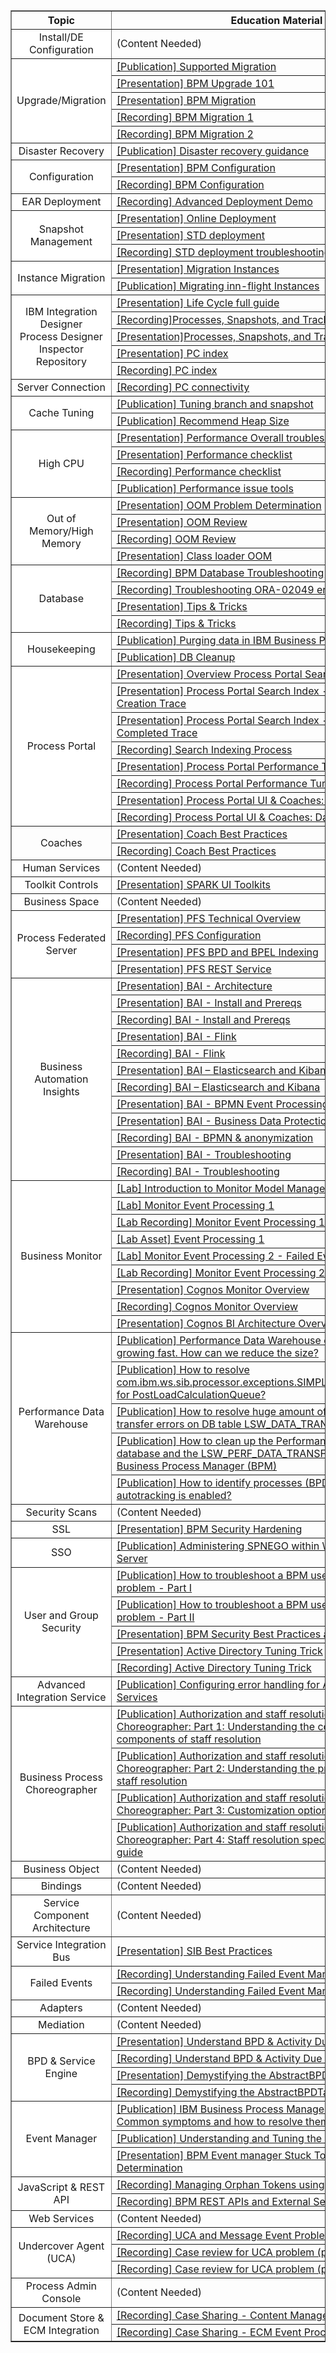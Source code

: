 
<table border="1px solid #ccc" cellspacing="0" cellpadding="0">
  <tr font-weight: 700; >
    <th width="27%" style="text-align:center;";>Topic</th>
    <th style="text-align:center">Education Material</th>
  </tr>
  <tr>
    <td style="text-align:center;background-color:white">Install/DE Configuration</td>
    <td>(Content Needed) </td>
  </tr>
  <tr>
    <td rowspan="5" style="text-align:center;background-color:white">Upgrade/Migration </td>
    <td><a href="http://www-01.ibm.com/support/docview.wss?uid=swg21610883" target="_blank">[Publication] Supported Migration </a></td>
  </tr>
  <tr>
    <td><a href="https://ibm.ent.box.com/file/308009602094" target="_blank">[Presentation] BPM Upgrade 101</a> </td>
  </tr>
  <tr>
    <td><a href="https://ibm.ent.box.com/file/308013203031" target="_blank">[Presentation] BPM Migration</a> </td>
  </tr>
  <tr>
    <td><a href="https://ibm.ent.box.com/file/308009616790" target="_blank">[Recording] BPM Migration 1</a> </td>
  </tr>
  <tr>
    <td><a href="https://ibm.ent.box.com/file/308019681748" target="_blank">[Recording] BPM Migration 2</a> </td>
  </tr>

  <tr>
    <td style="text-align:center;background-color:white">Disaster Recovery</td>
    <td><a href="https://www.ibm.com/developerworks/bpm/library/techarticles/1504_richardson/1504_richardson.html" target="_blank">[Publication] Disaster recovery guidance</a>  </td>
  </tr>
  <tr>
    <td rowspan="2" style="text-align:center;background-color:white">Configuration</td>
    <td><a href="https://ibm.ent.box.com/file/492337102630 " target="_blank">[Presentation] BPM Configuration</a>  </td>
  </tr>

  <tr>
    <td><a href="https://ibm.ent.box.com/file/492335087492" target="_blank">[Recording] BPM Configuration</a>  </td>
  </tr>
  <tr>
    <td style="text-align:center;background-color:white">EAR Deployment</td>
    <td><a href="https://ibm.ent.box.com/file/253784405027" target="_blank">[Recording] Advanced Deployment Demo</a>  </td>
  </tr>
  <tr>
    <td rowspan="3" style="text-align:center;background-color:white">Snapshot Management</td>
    <td><a href="https://ibm.ent.box.com/file/170283106484" target="_blank">[Presentation] Online Deployment </a>  </td>
  </tr>
  <tr>
    <td><a href="https://ibm.ent.box.com/file/492346190001 " target="_blank">[Presentation] STD deployment</a>  </td>
  </tr>
<tr>
    <td><a href="https://ibm.ent.box.com/file/492336146150" target="_blank">[Recording] STD deployment troubleshooting</a>  </td>
  </tr>
  <tr>
    <td rowspan="2" style="text-align:center;background-color:white">Instance Migration</td>
    <td><a href="https://www.ibm.com/developerworks/bpm/bpmjournal/1305_norelus/1305_norelus-pdf.pdf" target="_blank">[Presentation] Migration Instances</a>  </td>
  </tr>
  <tr>
    <td><a href="https://developer.ibm.com/bpm/docs/upgrades-migration/migrating-flight-instances/" target="_blank">[Publication] Migrating inn-flight Instances</a>  </td>
  </tr>
  <tr>
    <td rowspan="5" style="text-align:center;background-color:white">IBM Integration Designer<br>Process Designer<br>Inspector<br>Repository </td>
    <td><a href="https://ibm.ent.box.com/file/349720780731" target="_blank">[Presentation] Life Cycle full guide</a>  </td>
  </tr>
  <tr>
    <td><a href="https://ibm.ent.box.com/file/492338236813" target="_blank">[Recording]Processes, Snapshots, and Tracks</a>  </td>
  </tr>
  <tr>
    <td><a href="https://ibm.ent.box.com/file/492337649747 " target="_blank">[Presentation]Processes, Snapshots, and Tracks</a>  </td>
  </tr>
  <tr>
    <td><a href="https://ibm.ent.box.com/file/292882909910" target="_blank">[Presentation] PC index</a>  </td>
  </tr>
  <tr>
    <td><a href="https://ibm.ent.box.com/file/292886905756" target="_blank">[Recording] PC index </a>  </td>
  </tr>
  <tr>
    <td style="text-align:center;background-color:white">Server Connection </td>
    <td><a href="https://ibm.ent.box.com/file/253787022399 " target="_blank">[Recording] PC connectivity </a>  </td>
  </tr>
  <tr>
    <td rowspan="2" style="text-align:center;background-color:white">Cache Tuning </td>
    <td><a href="https://www.ibm.com/developerworks/bpm/library/techarticles/1404_booz/1404_booz.html" target="_blank">[Publication] Tuning branch and snapshot</a>  </td>
  </tr>
  <tr>
    <td><a href="https://developer.ibm.com/answers/questions/310443/what-is-the-maximum-recommended-heap-size-in-bpm" target="_blank">[Publication] Recommend Heap Size </a> </td>
  </tr>
  <tr>
    <td rowspan="4" style="text-align:center;background-color:white">High CPU </td>
    <td><a href="https://ibm.ent.box.com/file/312396653922" target="_blank">[Presentation] Performance Overall troubleshooting guide </a>  </td>
  </tr>
  <tr>
    <td><a href="https://ibm.ent.box.com/file/312387711615" target="_blank">[Presentation] Performance checklist </a>  </td>
  </tr>
  <tr>
    <td><a href="https://ibm.ent.box.com/file/313183589763" target="_blank">[Recording] Performance checklist</a>  </td>
  </tr>
  <tr>
    <td><a href="https://github.ibm.com/steffen-baumann/baw-iam-support/wiki/Memory-Reviews" target="_blank">[Publication] Performance issue tools </a>  </td>
  </tr>
  <tr>
    <td rowspan="4" style="text-align:center;background-color:white">Out of Memory/High Memory </td>
    <td><a href="https://ibm.ent.box.com/file/313146201513 " target="_blank">[Presentation] OOM Problem Determination </a>  </td>
  </tr>
  <tr>
    <td><a href="https://ibm.ent.box.com/file/313159223503 " target="_blank">[Presentation] OOM Review </a>  </td>
  </tr>
  <tr>
    <td><a href="https://ibm.ent.box.com/file/313159159080" target="_blank">[Recording] OOM Review</a>  </td>
  </tr>
  <tr>
    <td><a href="https://ibm.ent.box.com/file/317494289713 " target="_blank">[Presentation] Class loader OOM</a>  </td>
  </tr>
  <tr>
    <td rowspan="4" style="text-align:center;background-color:white">Database </td>
    <td><a href="https://ibm.ent.box.com/file/487267695971 " target="_blank">[Recording] BPM Database Troubleshooting</a>  </td>
  </tr>
  <tr>
    <td><a href="https://ibm.ent.box.com/file/487269891441 " target="_blank">[Recording] Troubleshooting ORA-02049 errors in BPM </a>  </td>
  </tr>
  <tr>
    <td><a href="https://ibm.ent.box.com/file/487256864492" target="_blank">[Presentation] Tips & Tricks</a>  </td>
  </tr>
  <tr>
    <td><a href="https://ibm.ent.box.com/file/487260006627" target="_blank">[Recording] Tips & Tricks</a>  </td>
  </tr>
  <tr>
    <td rowspan="2" style="text-align:center;background-color:white">Housekeeping </td>
    <td><a href="https://www.ibm.com/developerworks/bpm/bpmjournal/1312_spriet/1312_spriet-pdf.pdf " target="_blank">[Publication] Purging data in IBM Business Process Manager </a>  </td>
  </tr>
  <tr>
    <td><a href="https://developer.ibm.com/answers/questions/193115/how-do-i-know-the-when-the-bpm-databases-should-be/" target="_blank">[Publication] DB Cleanup </a>  </td>
  </tr>
  <tr>
    <td rowspan="8" style="text-align:center;background-color:white">Process Portal </td>
    <td><a href="https://ibm.ent.box.com/file/173421539968" target="_blank">[Presentation] Overview Process Portal Search Index</a>  </td>
  </tr>
  <tr>
    <td><a href="https://ibm.ent.box.com/file/173421638214" target="_blank">[Presentation] Process Portal Search Index - Process Instance Creation Trace </a>  </td>
  </tr>
  <tr>
    <td><a href="https://ibm.ent.box.com/file/173421291406 " target="_blank"> [Presentation] Process Portal Search Index - Task Update & Completed Trace</a>  </td>
  </tr>
  <tr>
    <td><a href="https://ibm.ent.box.com/file/173421643157 " target="_blank">[Recording] Search Indexing Process  </a>  </td>
  </tr>
  <tr>
    <td><a href="https://ibm.ent.box.com/file/118960155849 " target="_blank">[Presentation] Process Portal Performance Tuning  </a>  </td>
  </tr>
  <tr>
    <td><a href="https://ibm.ent.box.com/file/118961113786 " target="_blank">[Recording] Process Portal Performance Tuning  </a>  </td>
  </tr>
  <tr>
    <td><a href="https://ibm.ent.box.com/file/118960131151" target="_blank">[Presentation] Process Portal UI & Coaches: Database Tables </a>  </td>
  </tr>
  <tr>
    <td><a href="https://ibm.ent.box.com/file/138332678397 " target="_blank">[Recording] Process Portal UI & Coaches: Database Tables </a>  </td>
  </tr>
  <tr>
    <td rowspan="2" style="text-align:center";background-color:white>Coaches</td>
    <td><a href="https://ibm.ent.box.com/file/100062542470" target="_blank">[Presentation] Coach Best Practices </a>  </td>
  </tr>
  <tr>
    <td><a href="https://ibm.ent.box.com/file/100062589663" target="_blank">[Recording] Coach Best Practices  </a>  </td>
  </tr>
  <tr>
    <td style="text-align:center;background-color:white">Human Services</td>
    <td>(Content Needed) </td>
  </tr>
  <tr>
    <td style="text-align:center;background-color:white">Toolkit Controls </td>
    <td><a href="https://ibm.ent.box.com/file/78127894598 " target="_blank">[Presentation] SPARK UI Toolkits </a>  </td>
  </tr>
  <tr>
    <td style="text-align:center;background-color:white">Business Space </td>
    <td>(Content Needed) </td>
  </tr>
  <tr>
    <td rowspan="4" style="text-align:center;background-color:white">Process Federated Server </td>
    <td><a href="https://ibm.ent.box.com/file/106204549562 " target="_blank">[Presentation] PFS Technical Overview</a>  </td>
  </tr>
  <tr>
    <td><a href="https://ibm.ent.box.com/file/105923865516 " target="_blank">[Recording] PFS Configuration</a>  </td>
  </tr>
  <tr>
    <td><a href="https://ibm.ent.box.com/file/106204551615 " target="_blank">[Presentation] PFS BPD and BPEL Indexing</a>  </td>
  </tr>
  <tr>
    <td><a href="https://ibm.ent.box.com/file/106204558199" target="_blank">[Presentation] PFS REST Service </a>  </td>
  </tr>
  <tr>
    <td rowspan="12" style="text-align:center;background-color:white">Business Automation Insights</td>
    <td><a href="https://ibm.ent.box.com/s/xc7vv6mnoxzaxv1ohpggis8f06e19bn7" target="_blank">[Presentation] BAI - Architecture </a>  </td>
  </tr>
  <tr>
    <td><a href="https://ibm.ent.box.com/s/xz1aa8ucg61hofgbixi7iqq06zummwlh/file/311940565353" target="_blank">[Presentation] BAI - Install and Prereqs</a>  </td>
  </tr>
  <tr>
    <td><a href="https://ibm.ent.box.com/s/xz1aa8ucg61hofgbixi7iqq06zummwlh/file/312410925227" target="_blank">[Recording] BAI - Install and Prereqs </a>  </td>
  </tr>
  <tr>
    <td><a href="https://ibm.ent.box.com/s/xz1aa8ucg61hofgbixi7iqq06zummwlh/file/312511975680 " target="_blank">[Presentation] BAI - Flink </a>  </td>
  </tr>
  <tr>
    <td><a href="https://ibm.ent.box.com/s/xz1aa8ucg61hofgbixi7iqq06zummwlh/file/312763150349 " target="_blank">[Recording] BAI - Flink </a>  </td>
  </tr>
  <tr>
    <td><a href="https://ibm.ent.box.com/s/xz1aa8ucg61hofgbixi7iqq06zummwlh/file/314107358124" target="_blank">[Presentation] BAI – Elasticsearch and Kibana </a>  </td>
  </tr>
  <tr>
    <td><a href="https://ibm.ent.box.com/s/xz1aa8ucg61hofgbixi7iqq06zummwlh/file/314776025585 " target="_blank">[Recording] BAI – Elasticsearch and Kibana</a>  </td>
  </tr>
  <tr>
    <td><a href="https://ibm.ent.box.com/s/xz1aa8ucg61hofgbixi7iqq06zummwlh/file/307982219718 " target="_blank">[Presentation] BAI - BPMN Event Processing </a>  </td>
  </tr>
  <tr>
    <td><a href="https://ibm.ent.box.com/s/xz1aa8ucg61hofgbixi7iqq06zummwlh/file/305177983081" target="_blank">[Presentation] BAI - Business Data Protection - Anonymization </a>  </td>
  </tr>
  <tr>
    <td><a href="https://ibm.ent.box.com/s/xz1aa8ucg61hofgbixi7iqq06zummwlh/file/315052606934 " target="_blank">[Recording] BAI - BPMN & anonymization </a>  </td>
  </tr>
  <tr>
    <td><a href="https://ibm.ent.box.com/s/xz1aa8ucg61hofgbixi7iqq06zummwlh/file/351595473564 " target="_blank">[Presentation] BAI - Troubleshooting</a>  </td>
  </tr>
  <tr>
    <td><a href="https://ibm.ent.box.com/s/xz1aa8ucg61hofgbixi7iqq06zummwlh/file/351555820709" target="_blank">[Recording] BAI - Troubleshooting </a>  </td>
  </tr>
  <tr>
    <td rowspan="9" style="text-align:center;background-color:white">Business Monitor</td>
    <td><a href="https://ibm.ent.box.com/file/286263423251" target="_blank">[Lab] Introduction to Monitor Model Management and Dashboards</a>  </td>
  </tr>
  <tr>
    <td><a href="https://ibm.ent.box.com/file/167583307681  " target="_blank">[Lab] Monitor Event Processing 1 </a>  </td>
  </tr>
  <tr>
    <td><a href="https://ibm.ent.box.com/file/169206634523 " target="_blank">[Lab Recording] Monitor Event Processing 1 </a>  </td>
  </tr>
  <tr>
    <td><a href="https://ibm.ent.box.com/file/167857325297 " target="_blank">[Lab Asset] Event Processing 1  </a>  </td>
  </tr>
  <tr>
    <td><a href="https://ibm.ent.box.com/file/205797528219 " target="_blank"> [Lab] Monitor Event Processing 2 - Failed Events </a>  </td>
  </tr>
  <tr>
    <td><a href=" https://ibm.ent.box.com/file/205928529612 " target="_blank"> [Lab Recording] Monitor Event Processing 2 - Failed Events </a>  </td>
  </tr>
  <tr>
    <td><a href="https://ibm.ent.box.com/file/253726689702 " target="_blank"> [Presentation] Cognos Monitor Overview</a>  </td>
  </tr>
  <tr>
    <td><a href="https://ibm.ent.box.com/file/253726419268 " target="_blank">[Recording] Cognos Monitor Overview </a>  </td>
  </tr>
  <tr>
    <td><a href="https://ibm.ent.box.com/file/253726290751" target="_blank">[Presentation] Cognos BI Architecture Overview</a>  </td>
  </tr>
  <tr>
    <td rowspan="5" style="text-align:center;background-color:white">Performance Data Warehouse </td>
    <td><a href="https://developer.ibm.com/answers/questions/241191/performance-data-warehouse-database-pdwdb-growing/ " target="_blank">[Publication] Performance Data Warehouse database (PDWDB) growing fast. How can we reduce the size? </a>  </td>
  </tr>
  <tr>
    <td><a href="https://developer.ibm.com/answers/questions/424466/how-to-resolve-comibmwssibprocessorexceptionssimpl/ " target="_blank">[Publication] How to resolve com.ibm.ws.sib.processor.exceptions.SIMPLimitExceededException for PostLoadCalculationQueue?</a>  </td>
  </tr>
  <tr>
    <td><a href="https://developer.ibm.com/answers/questions/236664/how-to-resolve-huge-amount-of-pdw-tracking-data-tr/ " target="_blank">[Publication] How to resolve huge amount of PDW tracking data transfer errors on DB table LSW_DATA_TRANSFER_ERRORS ?</a>  </td>
  </tr>
  <tr>
    <td><a href="http://www-01.ibm.com/support/docview.wss?uid=swg21612755" target="_blank">[Publication] How to clean up the Performance Data Warehouse database and the LSW_PERF_DATA_TRANSFER table for IBM Business Process Manager (BPM)</a>  </td>
  </tr>
  <tr>
    <td><a href="https://developer.ibm.com/answers/questions/163383/how-to-identify-processes-bpds-and-toolkits-where/ " target="_blank">[Publication] How to identify processes (BPDs) and toolkits where autotracking is enabled? </a>  </td>
  </tr>
  <tr>
    <td style="text-align:center;background-color:white">Security Scans</td>
    <td>(Content Needed) </td>
  </tr>
  <tr>
    <td style="text-align:center;background-color:white">SSL </td>
    <td><a href="https://ibm.box.com/s/qznlfbcnvsrj3lrb7ckqqf3s33gry3c9" target="_blank">[Presentation] BPM Security Hardening </a>  </td>
  </tr>
  <tr>
    <td style="text-align:center;background-color:white">SSO </td>
    <td><a href="https://www.ibm.com/developerworks/websphere/library/techarticles/0809_lansche/0809_lansche.html " target="_blank">[Publication] Administering SPNEGO within WebSphere Application Server</a>  </td>
  </tr>
  <tr>
    <td rowspan="5" style="text-align:center;background-color:white">User and Group Security </td>
    <td><a href="https://www.ibm.com/developerworks/community/blogs/aimsupport/entry/how_to_troubleshoot_a_bpm_user_authorization_problem_part1?lang=en" target="_blank">[Publication] How to troubleshoot a BPM user authorization problem - Part I </a>  </td>
  </tr>
  <tr>
    <td><a href="https://www.ibm.com/developerworks/community/blogs/aimsupport/entry/how_to_troubleshoot_a_bpm_user_authorization_problem_part2?lang=en" target="_blank">[Publication] How to troubleshoot a BPM user authorization problem - Part II</a>  </td>
  </tr>
  <tr>
    <td><a href="https://ibm.ent.box.com/file/103250922558 " target="_blank">[Presentation] BPM Security Best Practices and Solutions</a>  </td>
  </tr>
  <tr>
    <td><a href="https://ibm.ent.box.com/file/191741493938" target="_blank">[Presentation] Active Directory Tuning Trick </a>  </td>
  </tr>
  <tr>
    <td><a href="https://ibm.ent.box.com/file/191735680782 " target="_blank">[Recording] Active Directory Tuning Trick </a>  </td>
  </tr>
  <tr>
    <td style="text-align:center;background-color:white">Advanced Integration Service</td>
    <td><a href="https://www.ibm.com/developerworks/bpm/library/techarticles/1210_agrawal/1210_agrawal.html" target="_blank">[Publication] Configuring error handling for Advanced Integration Services </a>  </td>
  </tr>
  <tr>
    <td rowspan="4" style="text-align:center;background-color:white">Business Process Choreographer </td>
    <td><a href="http://www.ibm.com/developerworks/websphere/techjournal/0710_lind/0710_lind.html " target="_blank">[Publication] Authorization and staff resolution in Business Process Choreographer: Part 1: Understanding the concepts and components of staff resolution </a>  </td>
  </tr>
  <tr>
    <td><a href="http://www.ibm.com/developerworks/websphere/techjournal/0711_lind/0711_lind.html" target="_blank">[Publication] Authorization and staff resolution in Business Process Choreographer: Part 2: Understanding the programming model for staff resolution </a>  </td>
  </tr>
  <tr>
    <td><a href="http://www.ibm.com/developerworks/websphere/techjournal/0712_lind/0712_lind.html" target="_blank">[Publication] Authorization and staff resolution in Business Process Choreographer: Part 3: Customization options for staff resolution</a>  </td>
  </tr>
  <tr>
    <td><a href="http://www.ibm.com/developerworks/websphere/techjournal/0801_lind/0801_lind.html " target="_blank">[Publication] Authorization and staff resolution in Business Process Choreographer: Part 4: Staff resolution specifications and reference guide</a>  </td>
  </tr>
  <tr>
    <td style="text-align:center;background-color:white">Business Object </td>
    <td>(Content Needed) </td>
  </tr>
  <tr>
    <td style="text-align:center;background-color:white">Bindings </td>
    <td>(Content Needed) </td>
  </tr>
  <tr>
    <td style="text-align:center;background-color:white">Service Component Architecture </td>
    <td>(Content Needed) </td>
  </tr>
  <tr>
    <td style="text-align:center;background-color:white">Service Integration Bus  </td>
    <td><a href="https://ibm.ent.box.com/file/488109406677" target="_blank">[Presentation] SIB Best Practices</a>  </td>
  </tr>
  <tr>
    <td rowspan="2" style="text-align:center;background-color:white">Failed Events </td>
    <td><a href="https://ibm.ent.box.com/file/161166157845 " target="_blank">[Recording] Understanding Failed Event Manager Part 1 </a>  </td>
  </tr>
  <tr>
    <td><a href="https://ibm.ent.box.com/file/161166225056 " target="_blank">[Recording] Understanding Failed Event Manager Part 2 </a>  </td>
  </tr>
  <tr>
    <td style="text-align:center;background-color:white"> Adapters  </td>
    <td>(Content Needed) </td>
  </tr>
  <tr>
    <td style="text-align:center;background-color:white">Mediation </td>
    <td>(Content Needed) </td>
  </tr>
  <tr>
    <td rowspan="4" style="text-align:center;background-color:white">BPD & Service Engine </td>
    <td><a href="https://ibm.ent.box.com/file/208940938775 " target="_blank">[Presentation] Understand BPD & Activity Due Dates </a>  </td>
  </tr>
  <tr>
    <td><a href="https://ibm.ent.box.com/file/211392842556 " target="_blank">[Recording] Understand BPD & Activity Due Dates </a>  </td>
  </tr>
  <tr>
    <td><a href="https://ibm.ent.box.com/file/277536004751 " target="_blank">[Presentation] Demystifying the AbstractBPDTask traces </a>  </td>
  </tr>
  <tr>
    <td><a href="https://ibm.ent.box.com/file/277537936525 " target="_blank">[Recording] Demystifying the AbstractBPDTask traces </a>  </td>
  </tr>
  <tr>
    <td rowspan="3" style="text-align:center;background-color:white">Event Manager </td>
    <td><a href="https://www.ibm.com/developerworks/community/blogs/aimsupport/entry/ibm_bpm_event_manager_common_problems?lang=en" target="_blank">[Publication] IBM Business Process Manager Event Manager - Common symptoms and how to resolve them </a>  </td>
  </tr>
  <tr>
    <td><a href="https://www-01.ibm.com/support/docview.wss?uid=swg21439613 " target="_blank">[Publication] Understanding and Tuning the Event Manager </a>  </td>
  </tr>
  <tr>
    <td><a href="https://ibm.ent.box.com/file/487258546488 " target="_blank">[Presentation] BPM Event manager Stuck Token Problem Determination </a>  </td>
  </tr>
  <tr>
    <td rowspan="2" style="text-align:center;background-color:white">JavaScript & REST API </td>
    <td><a href="https://ibm.ent.box.com/file/482165104840" target="_blank">[Recording] Managing Orphan Tokens using REST API </a>  </td>
  </tr>
  <tr>
    <td><a href="https://ibm.ent.box.com/file/153921689044 " target="_blank">[Recording] BPM REST APIs and External Services</a>  </td>
  </tr>
  <tr>
    <td style="text-align:center;background-color:white">Web Services </td>
    <td>(Content Needed)  </td>
  </tr>
  <tr>
    <td rowspan="3" style="text-align:center;background-color:white">Undercover Agent (UCA) </td>
    <td><a href="https://ibm.ent.box.com/file/264582845329 " target="_blank">[Recording] UCA and Message Event Problem Determination </a>  </td>
  </tr>
  <tr>
    <td><a href="https://ibm.ent.box.com/file/482153315247 " target="_blank">[Recording] Case review for UCA problem (part 1) </a>  </td>
  </tr>
  <tr>
    <td><a href="https://ibm.ent.box.com/file/321340775571 " target="_blank">[Recording] Case review for UCA problem (part 2) </a>  </td>
  </tr>
  <tr>
    <td style="text-align:center;background-color:white">Process Admin Console </td>
    <td>(Content Needed) </td>
  </tr>
  <tr>
    <td rowspan="2" style="text-align:center;background-color:white">Document Store & ECM Integration </td>
    <td><a href="https://ibm.ent.box.com/file/321349274628 " target="_blank">[Recording] Case Sharing - Content Management Document List </a>  </td>
  </tr>
  <tr>
    <td><a href="https://ibm.ent.box.com/file/321345396026 " target="_blank">[Recording] Case Sharing - ECM Event Process </a>  </td>
  </tr>
  
</table>
